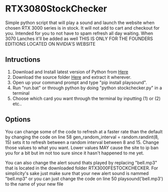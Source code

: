 # RTX3080StockChecker
Simple python script that will play a sound and launch the website when chosen RTX 3000 series is in stock. It will not add to cart and checkout for you.
Intended for you to not have to spam refresh all day waiting. When 3070 Lanches it'll be added as well
THIS IS ONLY FOR THE FOUNDERS EDITIONS LOCATED ON NVIDIA'S WEBSITE


## Intructions
1. Download and Install latest version of Python from [Here](https://www.python.org/downloads/) 
2. Download the source folder [Here](https://github.com/Kehz/RTX3000FEStockChecker/archive/master.zip) and extract it wherever. 
3. Open up your command prompt and type "pip install playsound".
4. Run "run.bat" or through python by doing "python stockchecker.py" in a terminal
5. Choose which card you want through the terminal by inputting (1) or (2) etc..

## Options
You can change some of the code to refresh at a faster rate than the default by changing the code on line 58
gen_random_interval = random.randint(8, 15) sets it to refresh between a random interval between 8 and 15. Change those values to what you want. Lower values MAY cause the site to ip ban you for a bit but im not too sure since it hasn't happened to me yet.

You can also change the alert sound thats played by replacing  "bell.mp3" that is located in the downloaded folder RTX3000FESTOCKCHECKER.
For simplicity's sake just make sure that your new alert sound is nammed "bell.mp3" or you can just change the code on line 50 playsound('bell.mp3') to the name of your new file
